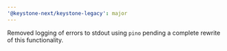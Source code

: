 ```yaml
---
'@keystone-next/keystone-legacy': major
---
```


Removed logging of errors to stdout using `pino` pending a complete rewrite of this functionality.
